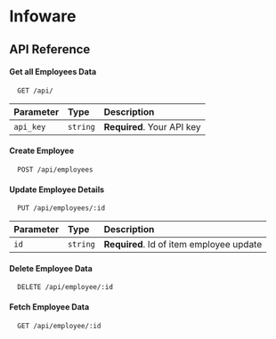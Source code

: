 # Infoware

## API Reference

#### Get all Employees Data 

```http
  GET /api/
```

| Parameter | Type     | Description                |
| :-------- | :------- | :------------------------- |
| `api_key` | `string` | **Required**. Your API key |

#### Create Employee 

```http
  POST /api/employees
```

#### Update Employee Details 

```http
  PUT /api/employees/:id
```

| Parameter | Type     | Description                       |
| :-------- | :------- | :-------------------------------- |
| `id`      | `string` | **Required**. Id of item employee update  


#### Delete Employee Data

```http
  DELETE /api/employee/:id
```

#### Fetch Employee Data

```http
  GET /api/employee/:id
```
